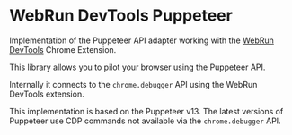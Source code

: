 # WebRun DevTools Puppeteer 

Implementation of the Puppeteer API adapter working with the [WebRun DevTools](https://github.com/statewalker/webrun-devtools) Chrome Extension.

This library allows you to pilot your browser using the Puppeteer API.

Internally it connects to the `chrome.debugger` API using the WebRun DevTools extension.

This implementation is based on the Puppeteer v13. The latest versions of Puppeteer use CDP commands not available via the `chrome.debugger` API.

